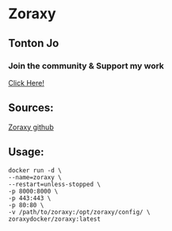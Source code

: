# Zoraxy

## Tonton Jo  
### Join the community & Support my work   
[Click Here!](https://linktr.ee/tontonjo)  

## Sources:  
[Zoraxy github ](https://github.com/tobychui/zoraxy)

## Usage:

```shell
docker run -d \
--name=zoraxy \
--restart=unless-stopped \
-p 8000:8000 \
-p 443:443 \
-p 80:80 \
-v /path/to/zoraxy:/opt/zoraxy/config/ \
zoraxydocker/zoraxy:latest
```

